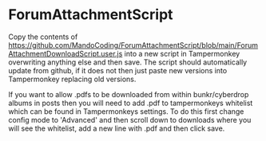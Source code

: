 # ForumAttachmentScript

Copy the contents of https://github.com/MandoCoding/ForumAttachmentScript/blob/main/ForumAttachmentDownloadScript.user.js into a new script in Tampermonkey overwriting anything else and then save. The script should automatically update from github, if it does not then just paste new versions into Tampermonkey replacing old versions.

If you want to allow .pdfs to be downloaded from within bunkr/cyberdrop albums in posts then you will need to add .pdf to tampermonkeys whitelist which can be found in Tampermonkeys settings. To do this first change config mode to 'Advanced' and then scroll down to downloads where you will see the whitelist, add a new line with .pdf and then click save.
